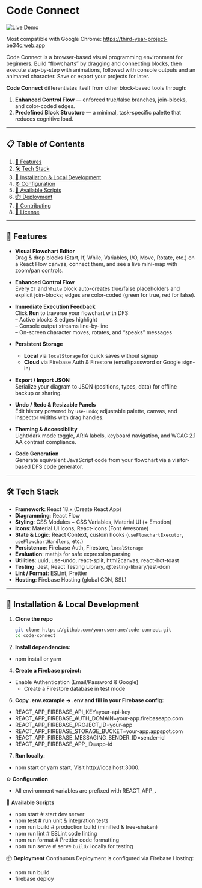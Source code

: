 # Code Connect

[![Live Demo](https://img.shields.io/badge/demo-online-brightgreen)](https://third-year-project-be34c.web.app)  

Most compatible with Google Chrome: https://third-year-project-be34c.web.app

Code Connect is a browser-based visual programming environment for beginners. Build “flowcharts” by dragging and connecting blocks, then execute step-by-step with animations, followed with console outputs and an animated character. Save or export your projects for later.

**Code Connect** differentiates itself from other block-based tools through:  
1. **Enhanced Control Flow** — enforced true/false branches, join-blocks, and color-coded edges.  
2. **Predefined Block Structure** — a minimal, task-specific palette that reduces cognitive load.

---

## 📋 Table of Contents

1. [🌟 Features](#-features)  
2. [🛠️ Tech Stack](#️-tech-stack)  
3. [💾 Installation & Local Development](#-installation--local-development)  
4. [⚙️ Configuration](#️-configuration)  
5. [🚀 Available Scripts](#-available-scripts)  
6. [📦 Deployment](#-deployment)  
7. [🤝 Contributing](#-contributing)  
8. [📄 License](#-license)

---

## 🌟 Features

- **Visual Flowchart Editor**  
  Drag & drop blocks (Start, If, While, Variables, I/O, Move, Rotate, etc.) on a React Flow canvas, connect them, and see a live mini-map with zoom/pan controls.

- **Enhanced Control Flow**  
  Every `If` and `While` block auto-creates true/false placeholders and explicit join-blocks; edges are color-coded (green for true, red for false).

- **Immediate Execution Feedback**  
  Click **Run** to traverse your flowchart with DFS:  
  – Active blocks & edges highlight  
  – Console output streams line-by-line  
  – On-screen character moves, rotates, and “speaks” messages

- **Persistent Storage**  
  - **Local** via `localStorage` for quick saves without signup  
  - **Cloud** via Firebase Auth & Firestore (email/password or Google sign-in)

- **Export / Import JSON**  
  Serialize your diagram to JSON (positions, types, data) for offline backup or sharing.

- **Undo / Redo & Resizable Panels**  
  Edit history powered by `use-undo`; adjustable palette, canvas, and inspector widths with drag handles.

- **Theming & Accessibility**  
  Light/dark mode toggle, ARIA labels, keyboard navigation, and WCAG 2.1 AA contrast compliance.

- **Code Generation**  
  Generate equivalent JavaScript code from your flowchart via a visitor-based DFS code generator.

---

## 🛠️ Tech Stack

- **Framework**: React 18.x (Create React App)  
- **Diagramming**: React Flow  
- **Styling**: CSS Modules + CSS Variables, Material UI (+ Emotion)  
- **Icons**: Material UI Icons, React-Icons (Font Awesome)  
- **State & Logic**: React Context, custom hooks (`useFlowchartExecutor`, `useFlowchartHandlers`, etc.)  
- **Persistence**: Firebase Auth, Firestore, `localStorage`  
- **Evaluation**: mathjs for safe expression parsing  
- **Utilities**: uuid, use-undo, react-split, html2canvas, react-hot-toast  
- **Testing**: Jest, React Testing Library, @testing-library/jest-dom  
- **Lint / Format**: ESLint, Prettier  
- **Hosting**: Firebase Hosting (global CDN, SSL)

---

## 💾 Installation & Local Development

1. **Clone the repo**  
   ```bash
   git clone https://github.com/yourusername/code-connect.git
   cd code-connect
2.	**Install dependencies:**
  - npm install or yarn
4.	**Create a Firebase project:**
   - Enable Authentication (Email/Password & Google)
	 - Create a Firestore database in test mode
6.	**Copy .env.example → .env and fill in your Firebase config:**
  - REACT_APP_FIREBASE_API_KEY=your-api-key
  - REACT_APP_FIREBASE_AUTH_DOMAIN=your-app.firebaseapp.com
  - REACT_APP_FIREBASE_PROJECT_ID=your-app
  - REACT_APP_FIREBASE_STORAGE_BUCKET=your-app.appspot.com
  - REACT_APP_FIREBASE_MESSAGING_SENDER_ID=sender-id
  - REACT_APP_FIREBASE_APP_ID=app-id

7.	**Run locally**:
 - npm start or yarn start, Visit http://localhost:3000.

⚙️ **Configuration**
- All environment variables are prefixed with REACT_APP_.

🚀 **Available Scripts**
- npm start           # start dev server
- npm test            # run unit & integration tests
- npm run build       # production build (minified & tree-shaken)
- npm run lint        # ESLint code linting
- npm run format      # Prettier code formatting
- npm run serve       # serve `build/` locally for testing

📦 **Deployment**
Continuous Deployment is configured via Firebase Hosting:
- npm run build
- firebase deploy
